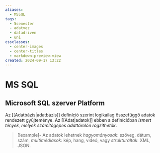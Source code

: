 ```yaml
---
aliases:
  - MSSQL
tags:
  - 5semester
  - adatvez
  - datadriven
  - uni
cssclasses:
  - center-images
  - center-titles
  - markdown-preview-view
created: 2024-09-17 13:22
---
```






# MS SQL

## Microsoft SQL szerver Platform

Az [[Adatbázis|adatbázis]] definíció szerint logikailag összefüggő adatok rendezett gyűjteménye. Az [[Adat|adatok]] ebben a definícióban *ismert tények, melyek számítógépes adattárolón rögzíthetők*. 

> [!example]- 
> Az adatok lehetnek *hagyományosak*: szöveg, dátum, szám,
> *multimédiások*: kép, hang, videó,
> vagy *strukturáltak*: XML, JSON.


